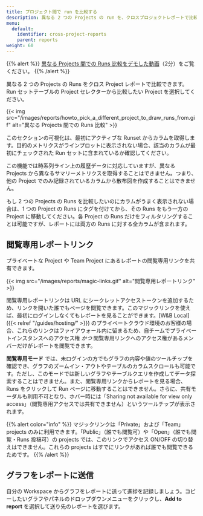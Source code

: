 ```yaml
---
title: プロジェクト間で run を比較する
description: 異なる 2 つの Projects の run を、クロスプロジェクトレポートで比較しましょう。
menu:
  default:
    identifier: cross-project-reports
    parent: reports
weight: 60
---
```


{{% alert %}}
[異なる Projects 間での Runs 比較をデモした動画](https://www.youtube.com/watch?v=uD4if_nGrs4)（2分）をご覧ください。
{{% /alert %}}

異なる 2 つの Projects の Runs をクロス Project レポートで比較できます。Run セットテーブルの Project セレクターから比較したい Project を選択してください。

{{< img src="/images/reports/howto_pick_a_different_project_to_draw_runs_from.gif" alt="異なる Projects 間での Runs 比較" >}}

このセクションの可視化は、最初にアクティブな Runset からカラムを取得します。目的のメトリクスがラインプロットに表示されない場合、該当のカラムが最初にチェックされた Run セットに含まれているか確認してください。

この機能では時系列ライン上の履歴データに対応していますが、異なる Projects から異なるサマリーメトリクスを取得することはできません。つまり、他の Project でのみ記録されているカラムから散布図を作成することはできません。

もし 2 つの Projects の Runs を比較したいのにカラムがうまく表示されない場合は、1 つの Project の Runs にタグを付けてから、その Runs をもう一方の Project に移動してください。各 Project の Runs だけをフィルタリングすることは可能ですが、レポートには両方の Runs に対する全カラムが含まれます。

## 閲覧専用レポートリンク

プライベートな Project や Team Project にあるレポートの閲覧専用リンクを共有できます。

{{< img src="/images/reports/magic-links.gif" alt="閲覧専用レポートリンク" >}}

閲覧専用レポートリンクは URL にシークレットアクセストークンを追加するため、リンクを開いた誰でもページを閲覧できます。このマジックリンクを使えば、最初にログインしなくてもレポートを見ることができます。[W&B Local]({{< relref "/guides/hosting/" >}}) のプライベートクラウド環境のお客様の場合、これらのリンクはファイアウォール内に留まるため、自チームでプライベートインスタンスへのアクセス権 _かつ_ 閲覧専用リンクへのアクセス権があるメンバーだけがレポートを閲覧できます。

**閲覧専用モード** では、未ログインの方でもグラフの内容や値のツールチップを確認でき、グラフのズームイン・アウトやテーブルのカラムスクロールも可能です。ただし、このモードでは新しいグラフやテーブルクエリを作成してデータ探索することはできません。また、閲覧専用リンクからレポートを見る場合、Runs をクリックして Run ページに移動することはできません。さらに、共有モーダルも利用不可となり、ホバー時には「Sharing not available for view only access」（閲覧専用アクセスでは共有できません）というツールチップが表示されます。

{{% alert color="info" %}}
マジックリンクは「Private」および「Team」projects のみに利用できます。「Public」（誰でも閲覧可）や「Open」（誰でも閲覧・Runs 投稿可）の projects では、このリンクでアクセス ON/OFF の切り替えはできません。これらの projects はすでにリンクがあれば誰でも閲覧できるためです。
{{% /alert %}}

## グラフをレポートに送信

自分の Workspace からグラフをレポートに送って進捗を記録しましょう。コピーしたいグラフやパネルのドロップダウンメニューをクリックし、**Add to report** を選択して送り先のレポートを選びます。